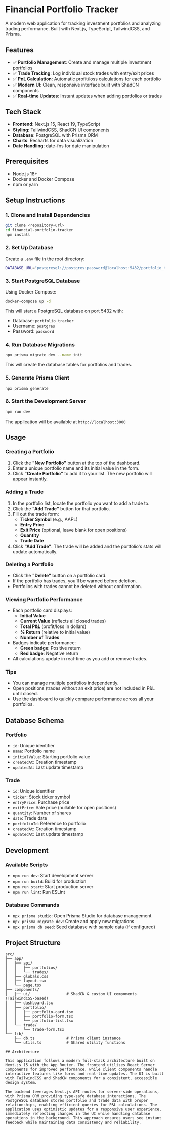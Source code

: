 # Financial Portfolio Tracker

A modern web application for tracking investment portfolios and analyzing trading performance. Built with Next.js, TypeScript, TailwindCSS, and Prisma.

## Features

- ✅ **Portfolio Management**: Create and manage multiple investment portfolios
- ✅ **Trade Tracking**: Log individual stock trades with entry/exit prices
- ✅ **PnL Calculation**: Automatic profit/loss calculations for each portfolio
- ✅ **Modern UI**: Clean, responsive interface built with ShadCN components
- ✅ **Real-time Updates**: Instant updates when adding portfolios or trades

## Tech Stack

- **Frontend**: Next.js 15, React 19, TypeScript
- **Styling**: TailwindCSS, ShadCN UI components
- **Database**: PostgreSQL with Prisma ORM
- **Charts**: Recharts for data visualization
- **Date Handling**: date-fns for date manipulation

## Prerequisites

- Node.js 18+ 
- Docker and Docker Compose
- npm or yarn

## Setup Instructions

### 1. Clone and Install Dependencies

```bash
git clone <repository-url>
cd financial-portfolio-tracker
npm install
```

### 2. Set Up Database

Create a `.env` file in the root directory:

```bash
DATABASE_URL="postgresql://postgres:password@localhost:5432/portfolio_tracker"
```

### 3. Start PostgreSQL Database

Using Docker Compose:

```bash
docker-compose up -d
```

This will start a PostgreSQL database on port 5432 with:
- Database: `portfolio_tracker`
- Username: `postgres`
- Password: `password`

### 4. Run Database Migrations

```bash
npx prisma migrate dev --name init
```

This will create the database tables for portfolios and trades.

### 5. Generate Prisma Client

```bash
npx prisma generate
```

### 6. Start the Development Server

```bash
npm run dev
```

The application will be available at `http://localhost:3000`

## Usage

### Creating a Portfolio

1. Click the **"New Portfolio"** button at the top of the dashboard.
2. Enter a unique portfolio name and its initial value in the form.
3. Click **"Create Portfolio"** to add it to your list. The new portfolio will appear instantly.

### Adding a Trade

1. In the portfolio list, locate the portfolio you want to add a trade to.
2. Click the **"Add Trade"** button for that portfolio.
3. Fill out the trade form:
   - **Ticker Symbol** (e.g., AAPL)
   - **Entry Price**
   - **Exit Price** (optional, leave blank for open positions)
   - **Quantity**
   - **Trade Date**
4. Click **"Add Trade"**. The trade will be added and the portfolio's stats will update automatically.

### Deleting a Portfolio

- Click the **"Delete"** button on a portfolio card.
- If the portfolio has trades, you'll be warned before deletion.
- Portfolios with trades cannot be deleted without confirmation.

### Viewing Portfolio Performance

- Each portfolio card displays:
  - **Initial Value**
  - **Current Value** (reflects all closed trades)
  - **Total P&L** (profit/loss in dollars)
  - **% Return** (relative to initial value)
  - **Number of Trades**
- Badges indicate performance:
  - **Green badge**: Positive return
  - **Red badge**: Negative return
- All calculations update in real-time as you add or remove trades.

### Tips

- You can manage multiple portfolios independently.
- Open positions (trades without an exit price) are not included in P&L until closed.
- Use the dashboard to quickly compare performance across all your portfolios.

## Database Schema

### Portfolio
- `id`: Unique identifier
- `name`: Portfolio name
- `initialValue`: Starting portfolio value
- `createdAt`: Creation timestamp
- `updatedAt`: Last update timestamp

### Trade
- `id`: Unique identifier
- `ticker`: Stock ticker symbol
- `entryPrice`: Purchase price
- `exitPrice`: Sale price (nullable for open positions)
- `quantity`: Number of shares
- `date`: Trade date
- `portfolioId`: Reference to portfolio
- `createdAt`: Creation timestamp
- `updatedAt`: Last update timestamp

## Development

### Available Scripts

- `npm run dev`: Start development server
- `npm run build`: Build for production
- `npm run start`: Start production server
- `npm run lint`: Run ESLint

### Database Commands

- `npx prisma studio`: Open Prisma Studio for database management
- `npx prisma migrate dev`: Create and apply new migrations
- `npx prisma db seed`: Seed database with sample data (if configured)

## Project Structure

```
src/
├── app/
│   ├── api/
│   │   ├── portfolios/
│   │   └── trades/
│   ├── globals.css
│   ├── layout.tsx
│   └── page.tsx
├── components/
│   ├── ui/                # ShadCN & custom UI components (TailwindCSS-based)
│   ├── dashboard.tsx
│   ├── portfolio/
│   │   ├── portfolio-card.tsx
│   │   ├── portfolio-form.tsx
│   │   └── portfolio-list.tsx
│   └── trade/
│       └── trade-form.tsx
└── lib/
    ├── db.ts              # Prisma client instance
    └── utils.ts           # Shared utility functions

## Architecture

This application follows a modern full-stack architecture built on Next.js 15 with the App Router. The frontend utilizes React Server Components for improved performance, while client components handle interactive features like forms and real-time updates. The UI is built with TailwindCSS and ShadCN components for a consistent, accessible design system.

The backend leverages Next.js API routes for server-side operations, with Prisma ORM providing type-safe database interactions. The PostgreSQL database stores portfolio and trade data with proper relationships, enabling efficient queries for P&L calculations. The application uses optimistic updates for a responsive user experience, immediately reflecting changes in the UI while handling database operations in the background. This approach ensures users see instant feedback while maintaining data consistency and reliability.
